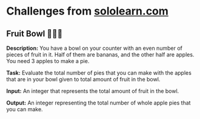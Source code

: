# Challenges from [sololearn.com](https://www.sololearn.com/)

## Fruit Bowl 🍎🍌🍏

**Description:** You have a bowl on your counter with an even number of pieces of fruit in it. Half of them are bananas, and the other half are apples. You need 3 apples to make a pie.

**Task:** Evaluate the total number of pies that you can make with the apples that are in your bowl given to total amount of fruit in the bowl.

**Input:** An integer that represents the total amount of fruit in the bowl.

**Output:** An integer representing the total number of whole apple pies that you can make.